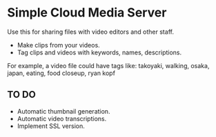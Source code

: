 # Simple Cloud Media Server

Use this for sharing files with video editors and other staff.

* Make clips from your videos.
* Tag clips and videos with keywords, names, descriptions.

For example, a video file could have tags like:
takoyaki, walking, osaka, japan, eating, food closeup, ryan kopf

## TO DO

* Automatic thumbnail generation.
* Automatic video transcriptions.
* Implement SSL version.

